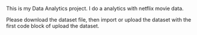 This is my Data Analytics project. I do a analytics with netflix movie data.

Please download the dataset file, then import or upload the dataset with the first code block of upload the dataset.
